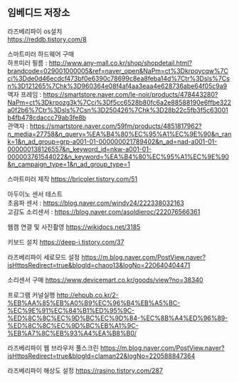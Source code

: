 ## 임베디드 저장소

라즈베리파이 os설치  
https://reddb.tistory.com/8  

스마트미러 하드웨어 구매  
하프미러 필름 : http://www.any-mall.co.kr/shop/shopdetail.html?brandcode=029001000005&ref=naver_open&NaPm=ct%3Dkrpoycqw%7Cci%3Dde0d46ecdcf473bf0e6390c78699c8ea8feba14d%7Ctr%3Dsls%7Csn%3D121265%7Chk%3D960364e08f4af4aa3eaa4e628736abe64f05c9a9  
액자 프레임 : https://smartstore.naver.com/le-noir/products/478443280?NaPm=ct%3Dkrpozg3k%7Cci%3Df5cc6528b80fc6a2e88588190e6ffbe322a0f2b6%7Ctr%3Dsls%7Csn%3D250426%7Chk%3D28b22c5fb3f5c63001b4fb478cdaccc79ab3fe8b  
관액자 : https://smartstore.naver.com/59fm/products/4851817962?n_media=27758&n_query=%EA%B4%80%EC%95%A1%EC%9E%90&n_rank=1&n_ad_group=grp-a001-01-000000021789402&n_ad=nad-a001-01-000000138126557&n_keyword_id=nkw-a001-01-000003761544022&n_keyword=%EA%B4%80%EC%95%A1%EC%9E%90&n_campaign_type=1&n_ad_group_type=1  

스마트미러 제작
https://bricoler.tistory.com/51

아두이노 센서 테스트  
초음파 센서 : https://blog.naver.com/windv24/222338032163  
고감도 소리센서 : https://blog.naver.com/asoldieroc/222076566361  

웹캠 연결 및 사진촬영
https://wikidocs.net/3185  

키보드 설치
https://deep-i.tistory.com/37  

라즈베리파이 세로모드 설정
https://m.blog.naver.com/PostView.naver?isHttpsRedirect=true&blogId=chaoo13&logNo=220640404471  

소리센서 구매
https://www.devicemart.co.kr/goods/view?no=38340  

프로그램 커널실행
http://ehpub.co.kr/2-%EB%AA%85%EB%A0%B9%EC%96%B4%EB%A5%BC-%EC%9E%91%EC%84%B1%ED%95%9C-%ED%8C%8C%EC%9D%BC%EC%9D%84-%EC%8B%A4%ED%96%89-%ED%8C%8C%EC%9D%BC%EB%A1%9C-%EB%A7%8C%EB%93%A4%EA%B8%B0/  

라즈베리파이 웹 브라우저 풀스크린
https://m.blog.naver.com/PostView.naver?isHttpsRedirect=true&blogId=claman22&logNo=220588847364  

라즈베리파이 해상도 설정
https://rasino.tistory.com/287  